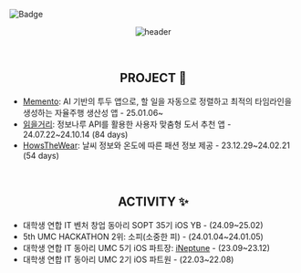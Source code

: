 ![Badge](https://hitscounter.dev/api/hit?url=https%3A%2F%2Fgithub.com%2Frafa-e1&label=HITS&icon=apple&color=%23198754)

<div align=center>

![header](https://capsule-render.vercel.app/api?type=venom&color=348858&height=300&section=header&text=Code%20With%20Heart.&fontSize=90&fontColor=FF3D5F&animation=twinkling)

<br>

## PROJECT 📱
<div align=left>

- [Memento](https://github.com/SOPT-all/35-APPJAM-iOS-MEMENTO): AI 기반의 투두 앱으로, 할 일을 자동으로 정렬하고 최적의 타임라인을 생성하는 자율주행 생산성 앱 - 25.01.06~
- [읽을거리](https://github.com/BOOK-TALK/Readables-iOS): 정보나루 API를 활용한 사용자 맞춤형 도서 추천 앱 - 24.07.22~24.10.14 (84 days)
- [HowsTheWear](https://github.com/rafa-e1/HowsTheWear-iOS): 날씨 정보와 온도에 따른 패션 정보 제공 - 23.12.29~24.02.21 (54 days)
<!--- [밀리세컨드](https://github.com/rafa-e1/Millisecond): 반응 속도 테스트 앱 - 24.09.13~-->
</div>

<br>

## ACTIVITY ✨
<div align=left>
  
- 대학생 연합 IT 벤처 창업 동아리 SOPT 35기 iOS YB - (24.09~25.02)<br>
- 5th UMC HACKATHON 2위: 소피(소중한 피) - (24.01.04~24.01.05)<br>
- 대학생 연합 IT 동아리 UMC 5기 iOS 파트장: [iNeptune](https://github.com/iNeptune-Code-Adventurers/iNeptune) - (23.09~23.12)<br>
- 대학생 연합 IT 동아리 UMC 2기 iOS 파트원 - (22.03~22.08)<br>

</div>
